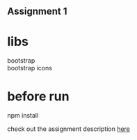 ## Assignment 1

# libs

bootstrap       
bootstrap icons 

# before run
npm install

check out the assignment description [here](Α1%20-%202023_2024.docx.pdf)
